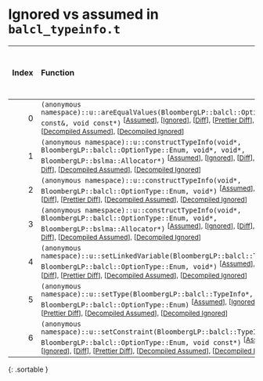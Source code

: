 # Ignored vs assumed in `balcl_typeinfo.t`

<script src="../sorttable.js"></script>

|   Index | Function                                                                                                                                                                                                                                                                                                                                                          |   Difference in number of lines |   Function size difference in bytes |   Number of lines in assumed build |   Number of bytes in assumed build |   Number of lines in ignored build |   Number of bytes in ignored build |
|--------:|:------------------------------------------------------------------------------------------------------------------------------------------------------------------------------------------------------------------------------------------------------------------------------------------------------------------------------------------------------------------|--------------------------------:|------------------------------------:|-----------------------------------:|-----------------------------------:|-----------------------------------:|-----------------------------------:|
|       0 | `(anonymous namespace)::u::areEqualValues(BloombergLP::balcl::OptionValue const&, void const*)` <sup>\[[Assumed](0-assume)\], \[[Ignored](0-none)\], \[[Diff](0.diff.html)\], \[[Prettier Diff](0-diff.html)\], \[[Decompiled Assumed](0-assume-decompiled.txt)\], \[[Decompiled Ignored](0-none-decompiled.txt)\]</sup>                                          |                              -3 |                                 -16 |                                242 |                                944 |                                245 |                                960 |
|       1 | `(anonymous namespace)::u::constructTypeInfo(void*, BloombergLP::balcl::OptionType::Enum, void*, void*, BloombergLP::bslma::Allocator*)` <sup>\[[Assumed](1-assume)\], \[[Ignored](1-none)\], \[[Diff](1.diff.html)\], \[[Prettier Diff](1-diff.html)\], \[[Decompiled Assumed](1-assume-decompiled.txt)\], \[[Decompiled Ignored](1-none-decompiled.txt)\]</sup> |                              -4 |                                 -16 |                                103 |                                352 |                                107 |                                368 |
|       2 | `(anonymous namespace)::u::constructTypeInfo(void*, BloombergLP::balcl::OptionType::Enum, void*)` <sup>\[[Assumed](2-assume)\], \[[Ignored](2-none)\], \[[Diff](2.diff.html)\], \[[Prettier Diff](2-diff.html)\], \[[Decompiled Assumed](2-assume-decompiled.txt)\], \[[Decompiled Ignored](2-none-decompiled.txt)\]</sup>                                        |                              -5 |                                 -16 |                                 92 |                                304 |                                 97 |                                320 |
|       3 | `(anonymous namespace)::u::constructTypeInfo(void*, BloombergLP::balcl::OptionType::Enum, void*, BloombergLP::bslma::Allocator*)` <sup>\[[Assumed](3-assume)\], \[[Ignored](3-none)\], \[[Diff](3.diff.html)\], \[[Prettier Diff](3-diff.html)\], \[[Decompiled Assumed](3-assume-decompiled.txt)\], \[[Decompiled Ignored](3-none-decompiled.txt)\]</sup>        |                              -5 |                                 -16 |                                 92 |                                320 |                                 97 |                                336 |
|       4 | `(anonymous namespace)::u::setLinkedVariable(BloombergLP::balcl::TypeInfo*, BloombergLP::balcl::OptionType::Enum, void*)` <sup>\[[Assumed](4-assume)\], \[[Ignored](4-none)\], \[[Diff](4.diff.html)\], \[[Prettier Diff](4-diff.html)\], \[[Decompiled Assumed](4-assume-decompiled.txt)\], \[[Decompiled Ignored](4-none-decompiled.txt)\]</sup>                |                              -6 |                                 -16 |                                117 |                                320 |                                123 |                                336 |
|       5 | `(anonymous namespace)::u::setType(BloombergLP::balcl::TypeInfo*, BloombergLP::balcl::OptionType::Enum)` <sup>\[[Assumed](5-assume)\], \[[Ignored](5-none)\], \[[Diff](5.diff.html)\], \[[Prettier Diff](5-diff.html)\], \[[Decompiled Assumed](5-assume-decompiled.txt)\], \[[Decompiled Ignored](5-none-decompiled.txt)\]</sup>                                 |                              -7 |                                 -16 |                                115 |                                416 |                                122 |                                432 |
|       6 | `(anonymous namespace)::u::setConstraint(BloombergLP::balcl::TypeInfo*, BloombergLP::balcl::OptionType::Enum, void const*)` <sup>\[[Assumed](6-assume)\], \[[Ignored](6-none)\], \[[Diff](6.diff.html)\], \[[Prettier Diff](6-diff.html)\], \[[Decompiled Assumed](6-assume-decompiled.txt)\], \[[Decompiled Ignored](6-none-decompiled.txt)\]</sup>              |                             -11 |                                 -48 |                                 19 |                                 80 |                                 30 |                                128 |
{: .sortable }

